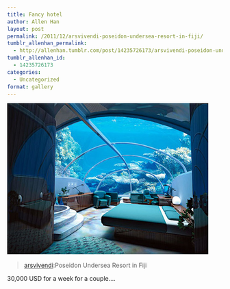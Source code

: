 ```yaml
---
title: Fancy hotel
author: Allen Han
layout: post
permalink: /2011/12/arsvivendi-poseidon-undersea-resort-in-fiji/
tumblr_allenhan_permalink:
  - http://allenhan.tumblr.com/post/14235726173/arsvivendi-poseidon-undersea-resort-in-fiji
tumblr_allenhan_id:
  - 14235726173
categories:
  - Uncategorized
format: gallery
---
```

[<img class="alignnone size-full wp-image-519" alt="tumblr_lkyj9kYUg91qzvx7mo1_" src="/images/uploads/2013/03/tumblr_lkyj9kYUg91qzvx7mo1_.jpg" width="470" height="353" />][1]

> [arsvivendi][2]:Poseidon Undersea Resort in Fiji

30,000 USD for a week for a couple….

 [1]: /images/uploads/2013/03/tumblr_lkyj9kYUg91qzvx7mo1_.jpg
 [2]: http://arsvivendi.tumblr.com/post/5349259224
